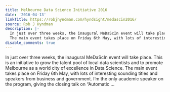 ```yaml
---
title: Melbourne Data Science Initiative 2016
date: '2016-04-13'
linkTitle: https://robjhyndman.com/hyndsight/medascin2016/
source: Rob J Hyndman
description: |-
  In just over three weeks, the inaugural MeDaScIn event will take place. This is an initiative to grow the talent pool of local data scientists and to promote Melbourne as a world city of excellence in Data Science.
  The main event takes place on Friday 6th May, with lots of interesting sounding titles and speakers from business and government. I&rsquo;m the only academic speaker on the program, giving the closing talk on &ldquo;Automatic ...
disable_comments: true
---
```

In just over three weeks, the inaugural MeDaScIn event will take place. This is an initiative to grow the talent pool of local data scientists and to promote Melbourne as a world city of excellence in Data Science.
The main event takes place on Friday 6th May, with lots of interesting sounding titles and speakers from business and government. I&rsquo;m the only academic speaker on the program, giving the closing talk on &ldquo;Automatic ...